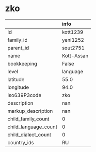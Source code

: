 # zko
|                      | info       |
|:---------------------|:-----------|
| id                   | kott1239   |
| family_id            | yeni1252   |
| parent_id            | sout2751   |
| name                 | Kott-Assan |
| bookkeeping          | False      |
| level                | language   |
| latitude             | 55.0       |
| longitude            | 94.0       |
| iso639P3code         | zko        |
| description          | nan        |
| markup_description   | nan        |
| child_family_count   | 0          |
| child_language_count | 0          |
| child_dialect_count  | 0          |
| country_ids          | RU         |